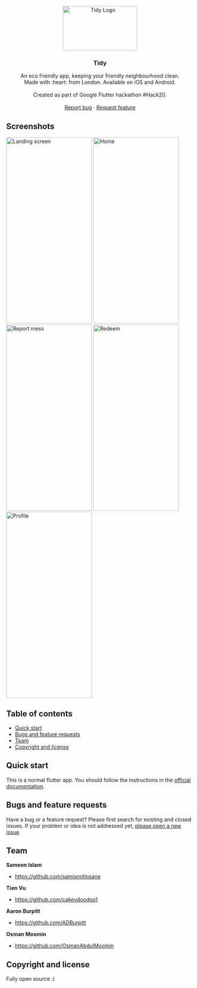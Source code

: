 <p align="center">
    <img src="https://github.com/samisnotinsane/orion_flutterhack20/raw/master/screenshots/Tidy-logo.png" alt="Tidy Logo" width=200 height=120>

  <h3 align="center">Tidy</h3>

  <p align="center">
    An eco friendly app, keeping your friendly neighbourhood clean.
    <br>
    Made with  :heart: from London. Available on iOS and Android.
    <br>
    <br>
    Created as part of Google Flutter hackathon #Hack20. <a href="https://flutterhackathon.com/#/">
    <br>
    <br>
    <a href="https://github.com/samisnotinsane/orion_flutterhack20/issues/new">Report bug</a>
    ·
    <a href="https://github.com/samisnotinsane/orion_flutterhack20/issues/new">Request feature</a>
  </p>
</p>

## Screenshots
<img src="https://github.com/samisnotinsane/orion_flutterhack20/raw/master/screenshots/Simulator-Screen-Shot-Landing.png" alt="Landing screen" width=230 height=500>

<img src="https://github.com/samisnotinsane/orion_flutterhack20/raw/master/screenshots/Simulator-Screen-Shot-Home.png" alt="Home" width=230 height=500>

<img src="https://github.com/samisnotinsane/orion_flutterhack20/raw/master/screenshots/Simulator-Screen-Shot-Add-Mess.png" alt="Report mess" width=230 height=500>

<img src="https://github.com/samisnotinsane/orion_flutterhack20/raw/master/screenshots/Simulator-Screen-Shot-Redeem.png" alt="Redeem" width=230 height=500>

<img src="https://github.com/samisnotinsane/orion_flutterhack20/raw/master/screenshots/Simulator-Screen-Shot-Profile.png" alt="Profile" width=230 height=500>

## Table of contents

- [Quick start](#quick-start)
- [Bugs and feature requests](#bugs-and-feature-requests)
- [Team](#team)
- [Copyright and license](#copyright-and-license)

## Quick start

This is a normal flutter app. You should follow the instructions in the [official documentation](https://flutter.io/docs/get-started/install).

## Bugs and feature requests

Have a bug or a feature request? Please first  search for existing and closed issues. If your problem or idea is not addressed yet, [please open a new issue](https://github.com/samisnotinsane/orion_flutterhack20/issues/new).

## Team

**Sameen Islam**
- <https://github.com/samisnotinsane>

**Tien Vu**
- <https://github.com/cakeydoodoo1>

**Aaron Burpitt**
- <https://github.com/ADBurpitt>

**Osman Moomin**
- <https://github.com/OsmanAbdulMoomin>


## Copyright and license

Fully open source :)
